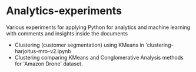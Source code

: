 # Analytics-experiments
Various experiments for applying Python for analytics and machine learning with comments and insights inside the documents
- Clustering (customer segmentation) using KMeans in 'clustering-harjoitus-mro-v2.ipynb
- Clustering comparing KMeans and Conglomerative Analysis methods for 'Amazon Drone' dataset.
